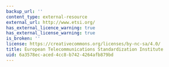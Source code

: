 ```yaml
---
backup_url: ''
content_type: external-resource
external_url: http://www.etsi.org/
has_external_licence_warning: true
has_external_license_warning: true
is_broken: ''
license: https://creativecommons.org/licenses/by-nc-sa/4.0/
title: European Telecommunications Standardization Institute
uid: 6a3578ec-aced-4cc8-b742-4264afb879bd
---
```

